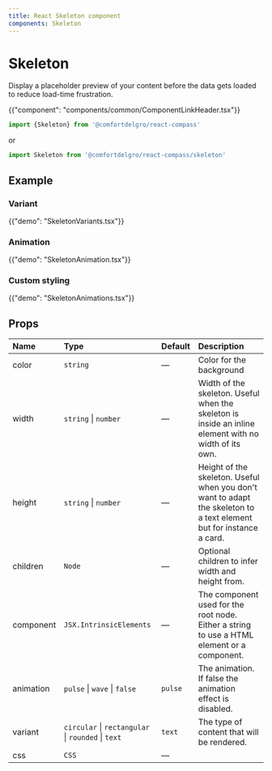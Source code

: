 ```yaml
---
title: React Skeleton component
components: Skeleton
---
```


# Skeleton

<p class="description">Display a placeholder preview of your content before the data gets loaded to reduce load-time frustration.</p>

{{"component": "components/common/ComponentLinkHeader.tsx"}}

```jsx
import {Skeleton} from '@comfortdelgro/react-compass'
```

or

```jsx
import Skeleton from '@comfortdelgro/react-compass/skeleton'
```

## Example

### Variant

{{"demo": "SkeletonVariants.tsx"}}

### Animation

{{"demo": "SkeletonAnimation.tsx"}}

### Custom styling

{{"demo": "SkeletonAnimations.tsx"}}

## Props

| Name      | Type                                               | Default | Description                                                                                                         |
| :-------- | :------------------------------------------------- | :------ | :------------------------------------------------------------------------------------------------------------------ |
| color     | `string`                                           | —       | Color for the background                                                                                            |
| width     | `string` \| `number`                               | —       | Width of the skeleton. Useful when the skeleton is inside an inline element with no width of its own.               |
| height    | `string` \| `number`                               | —       | Height of the skeleton. Useful when you don't want to adapt the skeleton to a text element but for instance a card. |
| children  | `Node`                                             | —       | Optional children to infer width and height from.                                                                   |
| component | `JSX.IntrinsicElements`                            | —       | The component used for the root node. Either a string to use a HTML element or a component.                         |
| animation | `pulse` \| `wave` \| `false`                       | `pulse` | The animation. If false the animation effect is disabled.                                                           |
| variant   | `circular` \| `rectangular` \| `rounded` \| `text` | `text`  | The type of content that will be rendered.                                                                          |
| css       | `CSS`                                              | —       |                                                                                                                     |
